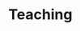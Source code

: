 ---
title: Teaching
type: landing

sections:
  - block: markdown
    content:
      title: 
      subtitle: 
      text: "
      ## Course Instructor  

      - IE 148: Information Engineering, Iowa State University (Spring 2024)  

      - IE 487/587: Big Data Analytics and Optimization, Iowa State University (Fall 2023)  

      - INDE 315: Probability and Statistics for Engineers, University of Washington (Summer 2019)
    
      ## Guest Lecture
      
      - CEE 327 Transportation Engineering, University of Washington (Spring 2022)  

      - CEE 327 Transportation Engineering, University of Washington (Winter 2020)"
      

    design:
      columns: '1'
---